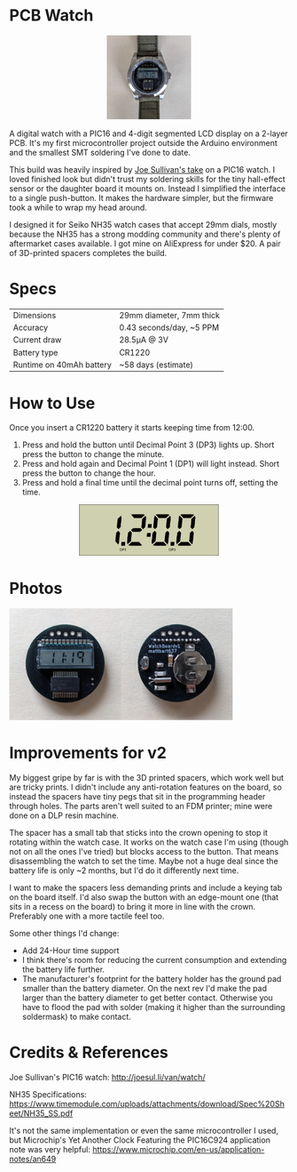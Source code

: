 # PCB Watch

<p style="text-align:center;">
<img src="./images/Watch.jpg" alt="Alt Text" style="width:30%; height:auto;">
</p>

A digital watch with a PIC16 and 4-digit segmented LCD display on a 2-layer PCB. It's my first microcontroller project outside the Arduino environment and the smallest SMT soldering I've done to date.

This build was heavily inspired by [Joe Sullivan's take](http://joesul.li/van/watch/) on a PIC16 watch. I loved finished look but didn't trust my soldering skills for the tiny hall-effect sensor or the daughter board it mounts on. Instead I simplified the interface to a single push-button. It makes the hardware simpler, but the firmware took a while to wrap my head around. 

I designed it for Seiko NH35 watch cases that accept 29mm dials, mostly because the NH35 has a strong modding community and there's plenty of aftermarket cases available. I got mine on AliExpress for under $20. A pair of 3D-printed spacers completes the build.

# Specs

| | |
| --- | --- |
| Dimensions | 29mm diameter, 7mm thick |
| Accuracy | 0.43 seconds/day, ~5 PPM |
| Current draw | 28.5µA @ 3V |
| Battery type | CR1220 |
| Runtime on 40mAh battery | ~58 days (estimate) |

# How to Use 

Once you insert a CR1220 battery it starts keeping time from 12:00.

1. Press and hold the button until Decimal Point 3 (DP3) lights up. Short press the button to change the minute.
2. Press and hold again and Decimal Point 1 (DP1) will light instead. Short press the button to change the hour.
3. Press and hold a final time until the decimal point turns off, setting the time.

<p style="text-align:center;">
<img src="./images/DisplayLayout.svg" alt="Alt Text" style="width:50%; height:auto;">
</p>

# Photos

<img src="./images/Board_Front.jpg" alt="Board front." style="width:40%; height:auto;"><img src="./images/Board_Rear.jpg" alt="Board rear." style="width:40%; height:auto;">

# Improvements for v2

My biggest gripe by far is with the 3D printed spacers, which work well but are tricky prints. I didn't include any anti-rotation features on the board, so instead the spacers have tiny pegs that sit in the programming header through holes. The parts aren't well suited to an FDM printer; mine were done on a DLP resin machine.

The spacer has a small tab that sticks into the crown opening to stop it rotating within the watch case. It works on the watch case I'm using (though not on all the ones I've tried) but blocks access to the button. That means disassembling the watch to set the time. Maybe not a huge deal since the battery life is only ~2 months, but I'd do it differently next time.

I want to make the spacers less demanding prints and include a keying tab on the board itself. I'd also swap the button with an edge-mount one (that sits in a recess on the board) to bring it more in line with the crown. Preferably one with a more tactile feel too.

Some other things I'd change:
- Add 24-Hour time support 
- I think there's room for reducing the current consumption and extending the battery life further.
- The manufacturer's footprint for the battery holder has the ground pad smaller than the battery diameter. On the next rev I'd make the pad larger than the battery diameter to get better contact. Otherwise you have to flood the pad with solder (making it higher than the surrounding soldermask) to make contact.

# Credits & References

Joe Sullivan's PIC16 watch: <http://joesul.li/van/watch/>

NH35 Specifications: <https://www.timemodule.com/uploads/attachments/download/Spec%20Sheet/NH35_SS.pdf>

It's not the same implementation or even the same microcontroller I used, but Microchip's Yet Another Clock Featuring the PIC16C924 application note was very helpful: <https://www.microchip.com/en-us/application-notes/an649>
